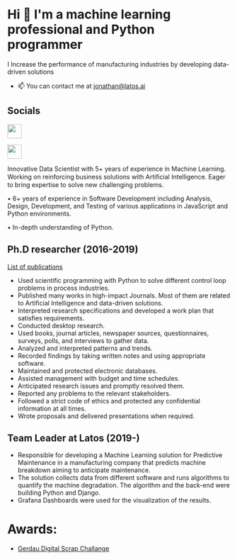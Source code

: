# Hi 👋 I'm a machine learning professional and Python programmer

I Increase the performance of manufacturing industries by developing data-driven solutions

- 📫 You can contact me at [jonathan@latos.ai](mailto:jonathan@latos.ai)

## Socials

<p align="left"> 
  <a href="https://www.github.com/jonathanwvd" target="_blank" rel="noreferrer"><img src="https://raw.githubusercontent.com/danielcranney/readme-generator/main/public/icons/socials/github.svg" width="32" height="32" /></a> 
    
  <a href="https://www.linkedin.com/in/jwvd/" target="_blank" rel="noreferrer"><img src="https://raw.githubusercontent.com/danielcranney/readme-generator/main/public/icons/socials/linkedin.svg" width="32" height="32" /></a> 
</p>

Innovative Data Scientist with 5+ years of experience in Machine Learning. Working on reinforcing business solutions with Artiﬁcial Intelligence. Eager to bring expertise to solve new challenging problems. 

• 6+ years of experience in Software Development including Analysis, Design, Development, and Testing of various applications in JavaScript and Python environments.

• In-depth understanding of Python. 




## Ph.D researcher (2016-2019)

[List of publications](https://www.scopus.com/authid/detail.uri?authorId=57191414672)

* Used scientific programming with Python to solve different control loop problems in process industries.
* Published many works in high-impact Journals. Most of them are related to Artificial Intelligence and data-driven solutions. 
* Interpreted research specifications and developed a work plan that satisfies requirements.
* Conducted desktop research.
* Used books, journal articles, newspaper sources, questionnaires, surveys, polls, and interviews to gather data.
* Analyzed and interpreted patterns and trends.
* Recorded findings by taking written notes and using appropriate software.
* Maintained and protected electronic databases.
* Assisted management with budget and time schedules.
* Anticipated research issues and promptly resolved them.
* Reported any problems to the relevant stakeholders.
* Followed a strict code of ethics and protected any confidential information at all times.
* Wrote proposals and delivered presentations when required.


## Team Leader at Latos (2019-)

* Responsible for developing a Machine Learning solution for Predictive Maintenance in a manufacturing company that predicts machine breakdown aiming to anticipate maintenance. 
* The solution collects data from different software and runs algorithms to quantify the machine degradation. The algorithm and the back-end were building Python and Django. 
* Grafana Dashboards were used for the visualization of the results.


# Awards: 
* [Gerdau Digital Scrap Challange](https://www.herox.com/digitalscrap)

